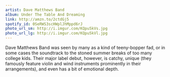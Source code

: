 ```yaml
---
artist: Dave Matthews Band
album: Under The Table And Dreaming
link: http://amzn.to/2ctdGj5
spotify_id: 0SeRWS3scHWplJhMppd6rJ
photo_url_sm: http://i.imgur.com/KQpu5kVs.jpg
photo_url_lg: http://i.imgur.com/KQpu5kVl.jpg
---
```

Dave Matthews Band was seen by many as a kind of teeny-bopper fad, or in some cases the soundtrack to the stoned summer breaks of too many college kids. Their major label debut, however, is catchy, unique (they famously feature violin and wind instruments prominently in their arrangements), and even has a bit of emotional depth.